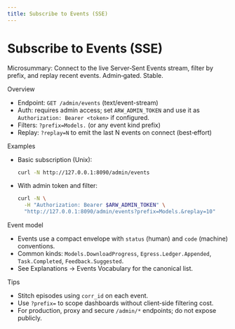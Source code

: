 ```yaml
---
title: Subscribe to Events (SSE)
---
```


# Subscribe to Events (SSE)

Microsummary: Connect to the live Server‑Sent Events stream, filter by prefix, and replay recent events. Admin‑gated. Stable.

Overview
- Endpoint: `GET /admin/events` (text/event-stream)
- Auth: requires admin access; set `ARW_ADMIN_TOKEN` and use it as `Authorization: Bearer <token>` if configured.
- Filters: `?prefix=Models.` (or any event kind prefix)
- Replay: `?replay=N` to emit the last N events on connect (best‑effort)

Examples
- Basic subscription (Unix):
  ```bash
  curl -N http://127.0.0.1:8090/admin/events
  ```
- With admin token and filter:
  ```bash
  curl -N \
    -H "Authorization: Bearer $ARW_ADMIN_TOKEN" \
    "http://127.0.0.1:8090/admin/events?prefix=Models.&replay=10"
  ```

Event model
- Events use a compact envelope with `status` (human) and `code` (machine) conventions.
- Common kinds: `Models.DownloadProgress`, `Egress.Ledger.Appended`, `Task.Completed`, `Feedback.Suggested`.
- See Explanations → Events Vocabulary for the canonical list.

Tips
- Stitch episodes using `corr_id` on each event.
- Use `?prefix=` to scope dashboards without client‑side filtering cost.
- For production, proxy and secure `/admin/*` endpoints; do not expose publicly.

